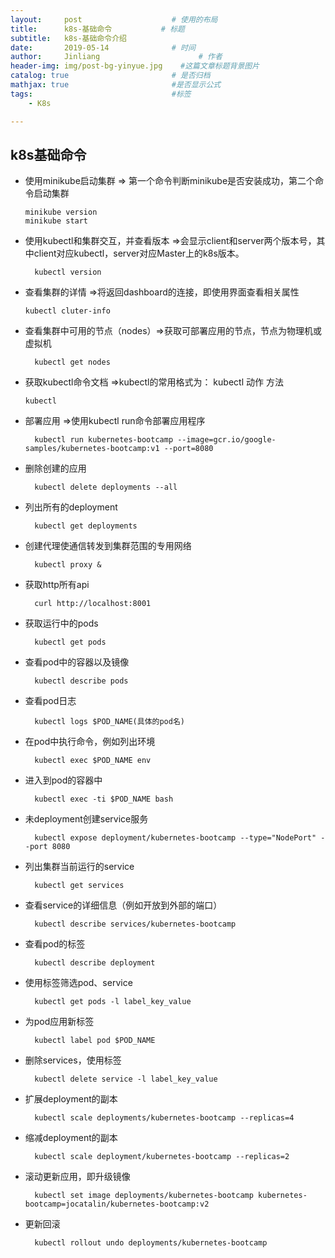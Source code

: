 ```yaml
---
layout:     post                    # 使用的布局
title:      k8s-基础命令           # 标题 
subtitle:   k8s-基础命令介绍 
date:       2019-05-14              # 时间
author:     Jinliang                      # 作者
header-img: img/post-bg-yinyue.jpg    #这篇文章标题背景图片
catalog: true                       # 是否归档
mathjax: true                       #是否显示公式
tags:                               #标签
    - K8s

---
```


## k8s基础命令

- 使用minikube启动集群 => 第一个命令判断minikube是否安装成功，第二个命令启动集群

    ```
    minikube version
    minikube start
    ```

    

- 使用kubectl和集群交互，并查看版本  =>会显示client和server两个版本号，其中client对应kubectl，server对应Master上的k8s版本。

  ```
    kubectl version
    ```
    
    
    
    


- 查看集群的详情 =>将返回dashboard的连接，即使用界面查看相关属性

    ```
    kubectl cluter-info
    ```


    

- 查看集群中可用的节点（nodes）=>获取可部署应用的节点，节点为物理机或虚拟机

  ```
    kubectl get nodes
    ```
    
    
    
    
- 获取kubectl命令文档 =>kubectl的常用格式为： kubectl 动作 方法

    ```
    kubectl
    ```


    

- 部署应用 =>使用kubectl run命令部署应用程序

  ```
    kubectl run kubernetes-bootcamp --image=gcr.io/google-samples/kubernetes-bootcamp:v1 --port=8080
    ```
    
    
    
    
- 删除创建的应用 

  ```
    kubectl delete deployments --all
    ```
    
    
    
    
- 列出所有的deployment

  ```
    kubectl get deployments
    ```
    
    
    
    
- 创建代理使通信转发到集群范围的专用网络

  ```
    kubectl proxy &
    ```
    
    
    
    
- 获取http所有api

  ```
    curl http://localhost:8001
    ```
    
    
    
    
- 获取运行中的pods

  ```
    kubectl get pods
    ```
    
    
    
    
- 查看pod中的容器以及镜像

  ```
    kubectl describe pods
    ```
    
    
    
    
- 查看pod日志

  ```
    kubectl logs $POD_NAME(具体的pod名)
    ```
    
    
    
    
- 在pod中执行命令，例如列出环境

  ```
    kubectl exec $POD_NAME env
    ```
    
    
    
    
- 进入到pod的容器中

  ```
    kubectl exec -ti $POD_NAME bash
    ```
    
    
    
    
- 未deployment创建service服务

  ```
    kubectl expose deployment/kubernetes-bootcamp --type="NodePort" --port 8080
    ```
    
    
    
    
- 列出集群当前运行的service

  ```
    kubectl get services
    ```
    
    
    
    
- 查看service的详细信息（例如开放到外部的端口）

  ```
    kubectl describe services/kubernetes-bootcamp
    ```
    
    
    
    
- 查看pod的标签

  ```
    kubectl describe deployment 
    ```
    
    
    
    
- 使用标签筛选pod、service

  ```
    kubectl get pods -l label_key_value
    ```
    
    
    
    
- 为pod应用新标签

  ```
    kubectl label pod $POD_NAME
    ```
    
    
    
    
- 删除services，使用标签

  ```
    kubectl delete service -l label_key_value
    ```
    
    
    
    
- 扩展deployment的副本

  ```
    kubectl scale deployments/kubernetes-bootcamp --replicas=4
    ```
    
    
    
    
- 缩减deployment的副本

  ```
    kubectl scale deployment/kubernetes-bootcamp --replicas=2
    ```
    
    
    
    
- 滚动更新应用，即升级镜像

  ```
    kubectl set image deployments/kubernetes-bootcamp kubernetes-bootcamp=jocatalin/kubernetes-bootcamp:v2
    ```
    
    
    
    
- 更新回滚

  ```
    kubectl rollout undo deployments/kubernetes-bootcamp
    ```
    
    
    
    